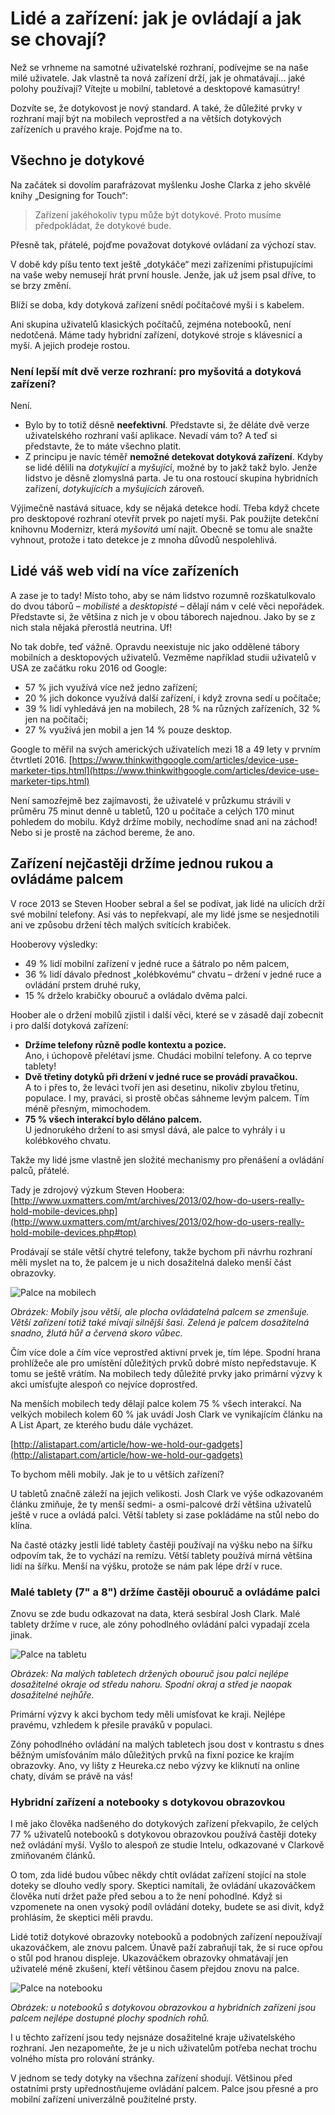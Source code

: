 # Lidé a zařízení: jak je ovládají a jak se chovají?

Než se vrhneme na samotné uživatelské rozhraní, podívejme se na naše milé uživatele. Jak vlastně ta nová zařízení drží, jak je ohmatávají… jaké polohy používají? Vítejte u mobilní, tabletové a desktopové kamasútry!

Dozvíte se, že dotykovost je nový standard. A také, že důležité prvky v rozhraní mají být na mobilech veprostřed a na větších dotykových zařízeních u pravého kraje. Pojďme na to.

## Všechno je dotykové

Na začátek si dovolím parafrázovat myšlenku Joshe Clarka z jeho skvělé knihy „Designing for Touch“:

> Zařízení jakéhokoliv typu může být dotykové. Proto musíme předpokládat, že dotykové bude.

Přesně tak, přátelé, pojďme považovat dotykové ovládaní za výchozí stav.

V době kdy píšu tento text ještě „dotykáče“ mezi zařízeními přistupujícími na vaše weby nemusejí hrát první housle.  Jenže, jak už jsem psal dříve, to se brzy změní. 

Blíží se doba, kdy dotyková zařízení snědí počítačové myši i s kabelem. 

Ani skupina uživatelů klasických počítačů,  zejména notebooků, není nedotčená. Máme tady hybridní zařízení, dotykové stroje s klávesnicí a myší. A jejich prodeje rostou.

### Není lepší mít dvě verze rozhraní: pro myšovitá a dotyková zařízení?

Není. 

* Bylo by to totiž děsně **neefektivní**. Představte si, že děláte dvě verze uživatelského rozhraní vaší aplikace. Nevadí vám to? A teď si představte, že to máte všechno platit.
* Z principu je navíc téměř **nemožné detekovat dotyková zařízení**. Kdyby se lidé dělili na *dotykující* a *myšujíc*í, možné by to jakž takž bylo. Jenže lidstvo je děsně zlomyslná parta. Je tu ona rostoucí skupina hybridních zařízení, *dotykujících* a *myšujících* zároveň.

Výjimečně nastává situace, kdy se nějaká detekce hodí. Třeba když chcete pro desktopové rozhraní otevřít prvek po najetí myši. Pak použijte detekční knihovnu Modernizr, která *myšovitá* umí najít. Obecně se tomu ale snažte vyhnout, protože i tato detekce je z mnoha důvodů nespolehlivá. 

## Lidé váš web vidí na více zařízeních

A zase je to tady! Místo toho, aby se nám lidstvo rozumně rozškatulkovalo do dvou táborů – *mobilisté* a *desktopisté* – dělají nám v celé věci nepořádek. Představte si, že většina z nich je v obou táborech najednou. Jako by se z nich stala nějaká přerostlá neutrina. Uf!

No tak dobře, teď vážně. Opravdu neexistuje nic jako oddělené tábory mobilních a desktopových uživatelů. Vezměme například studii uživatelů v USA ze začátku roku 2016 od Google:

* 57 % jich využívá více než jedno zařízení;
* 20 % jich dokonce využívá další zařízení, i když zrovna sedí u počítače;
* 39 % lidí vyhledává jen na mobilech, 28 % na různých zařízeních, 32 % jen na počítači;
* 27 % využívá jen mobil a jen 14 % pouze desktop.

Google to měřil na svých amerických uživatelích mezi 18 a 49 lety v prvním čtvrtletí 2016. [https://www.thinkwithgoogle.com/articles/device-use-marketer-tips.html](https://www.thinkwithgoogle.com/articles/device-use-marketer-tips.html)

Není samozřejmě bez zajímavosti, že uživatelé v průzkumu strávili v průměru 75 minut denně u tabletů, 120 u počítače a celých 170 minut pohledem do mobilu. Když držíme mobily, nechodíme snad ani na záchod! Nebo si je prostě na záchod bereme, že ano.

## Zařízení nejčastěji držíme jednou rukou a ovládáme palcem

V roce 2013 se Steven Hoober sebral a šel se podívat, jak lidé na ulicích drží své mobilní telefony. Asi vás to nepřekvapí, ale my lidé jsme se nesjednotili ani ve způsobu držení těch malých svítících krabiček. 

Hooberovy výsledky:

* 49 % lidí mobilní zařízení v jedné ruce a šátralo po něm palcem,
* 36 % lidí dávalo přednost „kolébkovému“ chvatu – držení v jedné ruce a ovládání prstem druhé ruky,
* 15 % drželo krabičky obouruč a ovládalo dvěma palci.

Hoober ale o držení mobilů zjistil i další věci, které se v zásadě dají zobecnit i pro další dotyková  zařízení:

* **Držíme telefony různě podle kontextu a pozice.**   
Ano, i úchopově přelétaví jsme. Chudáci mobilní telefony. A co teprve tablety!
* **Dvě třetiny dotyků při držení v jedné ruce se provádí pravačkou.**  
A to i přes to, že leváci tvoří jen asi desetinu, nikoliv zbylou třetinu, populace. I my, praváci, si prostě občas sáhneme levým palcem. Tím méně přesným, mimochodem.
* **75 % všech interakcí bylo děláno palcem.**  
U jednorukého držení to asi smysl dává, ale palce to vyhrály i u kolébkového chvatu. 

Takže my lidé jsme vlastně jen složité mechanismy pro přenášení a ovládání palců, přátelé. 

Tady je zdrojový výzkum Steven Hoobera: [http://www.uxmatters.com/mt/archives/2013/02/how-do-users-really-hold-mobile-devices.php](http://www.uxmatters.com/mt/archives/2013/02/how-do-users-really-hold-mobile-devices.php#top)

Prodávají se stále větší chytré telefony, takže bychom při návrhu rozhraní měli myslet na to, že palcem je u nich dosažitelná daleko menší část obrazovky.

![Palce na mobilech](dist/images/vdwd/original/palce-mobily.png)

*Obrázek: Mobily jsou větší, ale plocha ovládatelná palcem se zmenšuje. Větší zařízení totiž také mívají silnější šasi. Zelená je palcem dosažitelná snadno, žlutá hůř a červená skoro vůbec.*

Čím více dole a čím více veprostřed aktivní prvek je, tím lépe. Spodní hrana prohlížeče ale pro umístění důležitých prvků dobré místo nepředstavuje. K tomu se ještě vrátím. Na mobilech tedy důležité prvky jako primární výzvy k akci umísťujte alespoň co nejvíce doprostřed. 

Na menších mobilech tedy dělají palce kolem 75 % všech interakcí. Na velkých mobilech kolem 60 % jak uvádí Josh Clark ve vynikajícím článku na A List Apart, ze kterého budu dále vycházet.

[http://alistapart.com/article/how-we-hold-our-gadgets](http://alistapart.com/article/how-we-hold-our-gadgets)

To bychom měli mobily. Jak je to u větších zařízení?

U tabletů značně záleží na jejich velikosti. Josh Clark ve výše odkazovaném článku zmiňuje, že ty menší sedmi- a osmi-palcové drží většina uživatelů ještě v ruce a ovládá palci. Větší tablety si zase pokládáme na stůl nebo do klína. 

Na časté otázky jestli lidé tablety častěji používají na výšku nebo na šířku odpovím tak, že to vychází na remízu. Větší tablety používá mírná většina lidí na šířku. Menší na výšku, protože se nám pak lépe drží v ruce.

### Malé tablety (7" a 8") držíme častěji obouruč a ovládáme palci

Znovu se zde budu odkazovat na data, která sesbíral Josh Clark. Malé tablety držíme v ruce, ale zóny pohodlného ovládání palci vypadají zcela jinak. 

![Palce na tabletu](dist/images/vdwd/original/palce-tablet.png)

*Obrázek: Na malých tabletech držených obouruč jsou palci nejlépe dosažitelné okraje od středu nahoru. Spodní okraj a střed je naopak dosažitelné nejhůře.*

Primární výzvy k akci bychom tedy měli umísťovat ke kraji. Nejlépe pravému, vzhledem k přesile praváků v populaci. 

Zóny pohodlného ovládání na malých tabletech jsou dost v kontrastu s dnes běžným umísťováním málo důležitých prvků na fixní pozice ke krajím obrazovky. Ano, vy lišty z Heureka.cz nebo výzvy ke kliknutí na online chaty, dívám se právě na vás!

### Hybridní zařízení a notebooky s dotykovou obrazovkou

I mě jako člověka nadšeného do dotykových zařízení překvapilo, že celých 77 % uživatelů notebooků s dotykovou obrazovkou používá častěji doteky než ovládání myší. Vyšlo to alespoň ze studie Intelu, odkazované v Clarkově zmiňovaném článků.

O tom, zda lidé budou vůbec někdy chtít ovládat zařízení stojící na stole doteky se dlouho vedly spory. Skeptici namítali, že ovládání ukazováčkem člověka nutí držet paže před sebou a to že není pohodlné. Když si vzpomenete na onen vysoký podíl ovládání doteky, budete se asi divit, když prohlásím, že skeptici měli pravdu.

Lidé totiž dotykové obrazovky notebooků  a podobných zařízení nepoužívají ukazováčkem, ale znovu palcem. Únavě paží zabraňují tak, že si ruce opřou o stůl pod hranou displeje. Ukazováčkem obrazovky ohmatávají jen uživatelé méně zkušení, kteří většinou časem přejdou znovu na palce. 

![Palce na notebooku](dist/images/vdwd/original/palce-notebook.png)

*Obrázek: u notebooků s dotykovou obrazovkou a hybridních zařízení jsou palcem nejlépe dostupné plochy spodních rohů.*

I u těchto zařízení jsou tedy nejsnáze dosažitelné kraje uživatelského rozhraní. Jen nezapomeňte, že je u nich uživatelům potřeba nechat trochu volného místa pro rolování stránky.

V jednom se tedy dotyky na všechna zařízení shodují. Většinou před ostatními prsty upřednostňujeme ovládání palcem. Palce jsou přesné a pro mobilní zařízení univerzálně použitelné prsty. 
